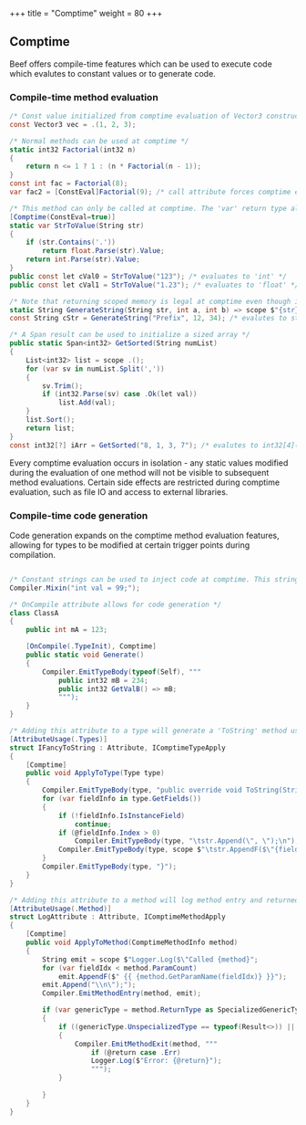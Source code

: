 +++
title = "Comptime"
weight = 80
+++

## Comptime

Beef offers compile-time features which can be used to execute code which evalutes to constant values or to generate code.

### Compile-time method evaluation

```C#
/* Const value initialized from comptime evaluation of Vector3 constructor */
const Vector3 vec = .(1, 2, 3);

/* Normal methods can be used at comptime */
static int32 Factorial(int32 n)
{
    return n <= 1 ? 1 : (n * Factorial(n - 1));
}
const int fac = Factorial(8);
var fac2 = [ConstEval]Factorial(9); /* call attribute forces comptime evaluation */

/* This method can only be called at comptime. The 'var' return type allows this method to return different types at comptime based on the input */
[Comptime(ConstEval=true)]
static var StrToValue(String str)
{
	if (str.Contains('.'))
		return float.Parse(str).Value;
	return int.Parse(str).Value;
}
public const let cVal0 = StrToValue("123"); /* evaluates to 'int' */
public const let cVal1 = StrToValue("1.23"); /* evaluates to 'float' */

/* Note that returning scoped memory is legal at comptime even though it is illegal at runtime */
static String GenerateString(String str, int a, int b) => scope $"{str}:{a}:{b}";
const String cStr = GenerateString("Prefix", 12, 34); /* evalutes to string literal "Prefix:12:34" */

/* A Span result can be used to initialize a sized array */
public static Span<int32> GetSorted(String numList)
{
	List<int32> list = scope .();
	for (var sv in numList.Split(','))
	{
		sv.Trim();
		if (int32.Parse(sv) case .Ok(let val))
			list.Add(val);
	}
	list.Sort();
	return list;
}
const int32[?] iArr = GetSorted("8, 1, 3, 7"); /* evalutes to int32[4](1, 3, 7, 8) */
```

Every comptime evaluation occurs in isolation - any static values modified during the evaluation of one method will not be visible to subsequent method evaluations. Certain side effects are restricted during comptime evaluation, such as file IO and access to external libraries.

### Compile-time code generation

Code generation expands on the comptime method evaluation features, allowing for types to be modified at certain trigger points during compilation.

```C#

/* Constant strings can be used to inject code at comptime. This string can be generated from a comptime method. */
Compiler.Mixin("int val = 99;");

/* OnCompile attribute allows for code generation */
class ClassA
{
	public int mA = 123;

	[OnCompile(.TypeInit), Comptime]
	public static void Generate()
	{
		Compiler.EmitTypeBody(typeof(Self), """
			public int32 mB = 234;
			public int32 GetValB() => mB;
			""");
	}
}

/* Adding this attribute to a type will generate a 'ToString' method using comptime reflection */
[AttributeUsage(.Types)]
struct IFancyToString : Attribute, IComptimeTypeApply
{
	[Comptime]
	public void ApplyToType(Type type)
	{
		Compiler.EmitTypeBody(type, "public override void ToString(String str)\n{\n");
		for (var fieldInfo in type.GetFields())
		{
			if (!fieldInfo.IsInstanceField)
				continue;
			if (@fieldInfo.Index > 0)
				Compiler.EmitTypeBody(type, "\tstr.Append(\", \");\n");
			Compiler.EmitTypeBody(type, scope $"\tstr.AppendF($\"{fieldInfo.Name}={{ {fieldInfo.Name} }}\");\n");
		}
		Compiler.EmitTypeBody(type, "}");
	}
}

/* Adding this attribute to a method will log method entry and returned Result<T> errors */
[AttributeUsage(.Method)]
struct LogAttribute : Attribute, IComptimeMethodApply
{
	[Comptime] 
	public void ApplyToMethod(ComptimeMethodInfo method)
	{
		String emit = scope $"Logger.Log($\"Called {method}";
		for (var fieldIdx < method.ParamCount)
			emit.AppendF($" {{ {method.GetParamName(fieldIdx)} }}");
		emit.Append("\\n\");");
		Compiler.EmitMethodEntry(method, emit);

		if (var genericType = method.ReturnType as SpecializedGenericType)
		{
			if ((genericType.UnspecializedType == typeof(Result<>)) || (genericType.UnspecializedType == typeof(Result<,>)))
			{
				Compiler.EmitMethodExit(method, """
					if (@return case .Err)
					Logger.Log($"Error: {@return}");
					""");
			}
			
		}
	}
}

```